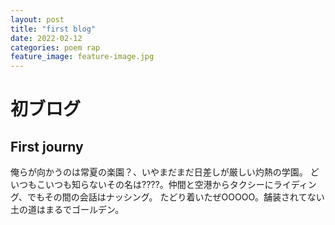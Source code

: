 ```yaml
---
layout: post
title: "first blog"
date: 2022-02-12
categories: poem rap
feature_image: feature-image.jpg
---
```


# 初ブログ

## First journy
俺らが向かうのは常夏の楽園？、いやまだまだ日差しが厳しい灼熱の学園。 どいつもこいつも知らないその名は????。仲間と空港からタクシーにライディング、でもその間の会話はナッシング。
たどり着いたぜOOOOO。舗装されてない土の道はまるでゴールデン。
